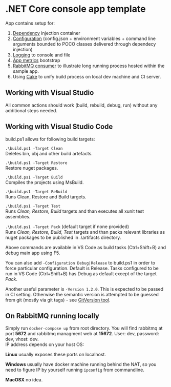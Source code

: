 # .NET Core console app template

App contains setup for:
1. [Dependency](https://msdn.microsoft.com/en-us/magazine/mt707534.aspx) injection container
1. [Configuration](https://msdn.microsoft.com/en-us/magazine/mt632279.aspx) (config.json + environment variables + command line arguments bounded to POCO classes delivered through dependecy injection)
1. [Logging](https://msdn.microsoft.com/en-us/magazine/mt694089.aspx) to console and file
1. [App metrics](https://www.app-metrics.io/getting-started/reservoir-sampling/) bootstrap
1. [RabbitMQ consumer](http://easynetq.com/) to illustrate long running process hosted within the sample app.
1. Using [Cake](https://cakebuild.net/) to unify build process on local dev machine and CI server.

## Working with Visual Studio
All common actions should work (build, rebuild, debug, run) without any additional steps needed.

## Working with Visual Studio Code
build.ps1 allows for following build targets:

`.\build.ps1 -Target Clean`<br/>
Deletes bin, obj and other build artefacts.

`.\build.ps1 -Target Restore`<br/>
Restore nuget packages.

`.\build.ps1 -Target Build`<br/>
Compiles the projects using MsBuild.

`.\build.ps1 -Target ReBuild`<br/>
Runs Clean, Restore and Build targets.

`.\build.ps1 -Target Test`<br/>
Runs *Clean, Restore, Build* targets and than executes all xunit test assemblies.

`.\build.ps1 -Target Pack` (default target if none provided)<br/>
Runs *Clean, Restore, Build, Test* targets and than packs relevant libraries as nuget packages to be published in .\artifacts directory.

Above commands are available in VS Code as build tasks (Ctrl+Shift+B) and debug main app using F5.

You can also add `-Configuration Debug|Release` to build.ps1 in order to force particular configuration. Default is Release.
Tasks configured to be run in VS Code (Ctrl+Shift+B) has Debug as default except of the target *Pack*.

Another useful parameter is `-Version 1.2.0`. This is expected to be passed in CI setting. Otherwise the semantic version is attempted to be guessed from git (mostly via git tags) - see [GitVersion tool](http://gitversion.readthedocs.io/en/stable/).

## On RabbitMQ running locally
Simply run `docker-compose up` from root directory. You will find rabbitmq at port **5672** and rabbitmq managment web at **15672**. User: dev, password: dev, vhost: dev.<br />
IP address depends on your host OS:

**Linux** usually exposes these ports on localhost.

**Windows** usually have docker machine running behind the NAT, so you need to figure IP by yourself running `ipconfig` from commandline.

**MacOSX** no idea.
